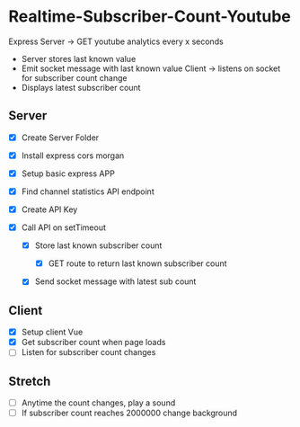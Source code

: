 # Realtime-Subscriber-Count-Youtube

Express Server -> GET youtube analytics every x seconds
  * Server stores last known value
  * Emit socket message with last known value
Client -> listens on socket for subscriber count change
  * Displays latest subscriber count

## Server

* [x] Create Server Folder
* [x] Install express cors morgan
* [x] Setup basic express APP

* [x] Find channel statistics API endpoint
* [x] Create API Key

* [x] Call API on setTimeout
  * [x] Store last known subscriber count
    * [x] GET route to return last known subscriber count
  * [x] Send socket message with latest sub count


## Client

* [x] Setup client Vue
* [x] Get subscriber count when page loads
* [ ] Listen for subscriber count changes

## Stretch

* [ ] Anytime the count changes, play a sound
* [ ] If subscriber count reaches 2000000 change background